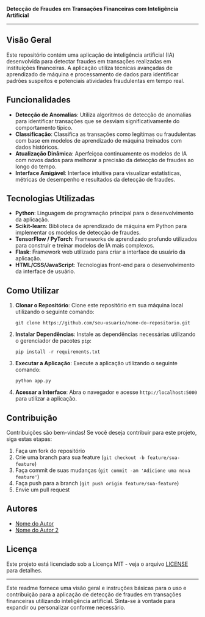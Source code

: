 **Detecção de Fraudes em Transações Financeiras com Inteligência Artificial**

---

## Visão Geral

Este repositório contém uma aplicação de inteligência artificial (IA) desenvolvida para detectar fraudes em transações realizadas em instituições financeiras. A aplicação utiliza técnicas avançadas de aprendizado de máquina e processamento de dados para identificar padrões suspeitos e potenciais atividades fraudulentas em tempo real.

## Funcionalidades

- **Detecção de Anomalias**: Utiliza algoritmos de detecção de anomalias para identificar transações que se desviam significativamente do comportamento típico.
- **Classificação**: Classifica as transações como legítimas ou fraudulentas com base em modelos de aprendizado de máquina treinados com dados históricos.
- **Atualização Dinâmica**: Aperfeiçoa continuamente os modelos de IA com novos dados para melhorar a precisão da detecção de fraudes ao longo do tempo.
- **Interface Amigável**: Interface intuitiva para visualizar estatísticas, métricas de desempenho e resultados da detecção de fraudes.

## Tecnologias Utilizadas

- **Python**: Linguagem de programação principal para o desenvolvimento da aplicação.
- **Scikit-learn**: Biblioteca de aprendizado de máquina em Python para implementar os modelos de detecção de fraudes.
- **TensorFlow / PyTorch**: Frameworks de aprendizado profundo utilizados para construir e treinar modelos de IA mais complexos.
- **Flask**: Framework web utilizado para criar a interface de usuário da aplicação.
- **HTML/CSS/JavaScript**: Tecnologias front-end para o desenvolvimento da interface de usuário.

## Como Utilizar

1. **Clonar o Repositório**: Clone este repositório em sua máquina local utilizando o seguinte comando:

    ```
    git clone https://github.com/seu-usuario/nome-do-repositorio.git
    ```

2. **Instalar Dependências**: Instale as dependências necessárias utilizando o gerenciador de pacotes `pip`:

    ```
    pip install -r requirements.txt
    ```

3. **Executar a Aplicação**: Execute a aplicação utilizando o seguinte comando:

    ```
    python app.py
    ```

4. **Acessar a Interface**: Abra o navegador e acesse `http://localhost:5000` para utilizar a aplicação.

## Contribuição

Contribuições são bem-vindas! Se você deseja contribuir para este projeto, siga estas etapas:

1. Faça um fork do repositório
2. Crie uma branch para sua feature (`git checkout -b feature/sua-feature`)
3. Faça commit de suas mudanças (`git commit -am 'Adicione uma nova feature'`)
4. Faça push para a branch (`git push origin feature/sua-feature`)
5. Envie um pull request

## Autores

- [Nome do Autor](https://github.com/nome-do-autor)
- [Nome do Autor 2](https://github.com/nome-do-autor2)

## Licença

Este projeto está licenciado sob a Licença MIT - veja o arquivo [LICENSE](LICENSE) para detalhes.

---
Este readme fornece uma visão geral e instruções básicas para o uso e contribuição para a aplicação de detecção de fraudes em transações financeiras utilizando inteligência artificial. Sinta-se à vontade para expandir ou personalizar conforme necessário.

